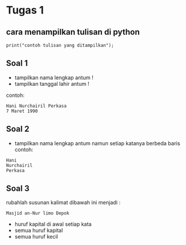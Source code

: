 # Tugas 1
## cara menampilkan tulisan di python
```
print("contoh tulisan yang ditampilkan");
```

## Soal 1
- tampilkan nama lengkap antum !
- tampilkan tanggal lahir antum !

contoh:
```
Hani Nurchairil Perkasa
7 Maret 1990
```

## Soal 2
- tampilkan nama lengkap antum namun setiap katanya berbeda baris
contoh:
```
Hani
Nurchairil
Perkasa
```

## Soal 3
rubahlah susunan kalimat dibawah ini menjadi :
```
Masjid an-Nur limo Depok
```
- huruf kapital di awal setiap kata
- semua huruf kapital
- semua huruf kecil